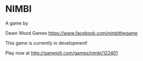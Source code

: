 # NIMBI

A game by

Dawn Wood Games
https://www.facebook.com/nimbithegame

This game is currently in development!
 
 
Play now at http://gamejolt.com/games/nimbi/122401